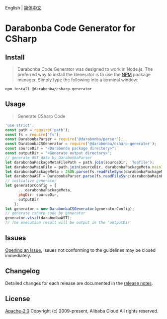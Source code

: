 English | [简体中文](/README-zh-CN.md)

# Darabonba Code Generator for CSharp

## Install

> Darabonba Code Generator was designed to work in Node.js.
> The preferred way to install the Generator is to use the [NPM](https://www.npmjs.com/) package manager.
> Simply type the following into a terminal window:
```shell
npm install @darabonba/csharp-generator
```

## Usage

> Generate CSharp Code
```javascript
'use strict';
const path = require('path');
const fs = require('fs');
const DarabonbaParser = require('@darabonba/parser');
const DarabonbaCSGenerator = require('@darabonba/csharp-generator');
const sourceDir = "<Darabonda package directory>";
const outputDir = "<Generate output directory>";
// generate AST data by DarabonbaParser
let darabonbaPackageMetaFilePath = path.join(sourceDir, 'Teafile');
let darabonbaMainFile = path.join(sourceDir, darabonbaPackageMeta.main);
let darabonbaPackageMeta = JSON.parse(fs.readFileSync(darabonbaPackageMetaFilePath, 'utf8'));
let darabonbaAST = DarabonbaParser.parse(fs.readFileSync(darabonbaMainFile, 'utf8'), darabonbaMainFile);
// initialize generator
let generatorConfig = {
      ...darabonbaPackageMeta,
      pkgDir: sourceDir,
      outputDir
    };
let generator = new DarabonbaCSGenerator(generatorConfig);
// generate csharp code by generator
generator.visit(darabonbaAST);
// The execution result will be output in the 'outputDir'
```

## Issues

[Opening an Issue](https://github.com/aliyun/darabonba-csharp-generator/issues/new/choose), Issues not conforming to the guidelines may be closed immediately.

## Changelog

Detailed changes for each release are documented in the [release notes](/CHANGELOG.md).

## License

[Apache-2.0](/LICENSE)
Copyright (c) 2009-present, Alibaba Cloud All rights reserved.